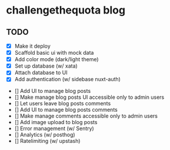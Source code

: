 # challengethequota blog

## TODO

-   [x] Make it deploy
-   [x] Scaffold basic ui with mock data
-   [x] Add color mode (dark/light theme)
-   [x] Set up database (w/ xata)
-   [x] Attach database to UI
-   [x] Add authentication (w/ sidebase nuxt-auth)
-   [] Add UI to manage blog posts
-   [] Make manage blog posts UI accessible only to admin users
-   [] Let users leave blog posts comments
-   [] Add UI to manage blog posts comments
-   [] Make manage comments accessible only to admin users
-   [] Add image upload to blog posts
-   [] Error management (w/ Sentry)
-   [] Analytics (w/ posthog)
-   [] Ratelimiting (w/ upstash)
